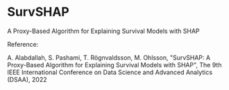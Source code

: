 # SurvSHAP
A Proxy-Based Algorithm for Explaining Survival Models with SHAP

Reference: 

A. Alabdallah, S. Pashami, T. Rögnvaldsson, M. Ohlsson, "SurvSHAP: A Proxy-Based Algorithm for Explaining Survival Models with SHAP", The 9th IEEE International Conference on Data Science and Advanced Analytics (DSAA), 2022
